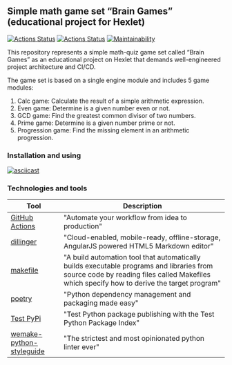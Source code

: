 ## Simple math game set “Brain Games” (educational project for Hexlet)

[![Actions Status](https://github.com/drowsycoder/python-project-lvl1/actions/workflows/pyci.yml/badge.svg)](https://github.com/drowsycoder/python-project-lvl1/actions)
[![Actions Status](https://github.com/drowsycoder/python-project-lvl1/workflows/hexlet-check/badge.svg)](https://github.com/drowsycoder/python-project-lvl1/actions)
[![Maintainability](https://api.codeclimate.com/v1/badges/bca90cd3d69b3c246e45/maintainability)](https://codeclimate.com/github/drowsycoder/python-project-lvl1/maintainability)

This repository represents a simple math-quiz game set called “Brain Games” as an
educational project on Hexlet that demands well-engineered project architecture
and CI/CD. 

The game set is based on a single engine module and includes 5 game modules:

1. Calc game: Calculate the result of a simple arithmetic expression.
2. Even game: Determine is a given number even or not.
3. GCD game: Find the greatest common divisor of two numbers.
4. Prime game: Determine is a given number prime or not.
5. Progression game: Find the missing element in an arithmetic progression.

### Installation and using

[![asciicast](https://asciinema.org/a/rZ0MTSgwIkQcuK1jEfgtRDHWq.svg)](https://asciinema.org/a/rZ0MTSgwIkQcuK1jEfgtRDHWq)

### Technologies and tools

| Tool | Description |
 ------ | ------ |
| [GitHub Actions](https://github.com/features/actions) | "Automate your workflow from idea to production" |
| [dillinger](https://dillinger.io/) | "Cloud-enabled, mobile-ready, offline-storage, AngularJS powered HTML5 Markdown editor" |
| [makefile](https://en.wikipedia.org/wiki/Make_(software)) | "A build automation tool that automatically builds executable programs and libraries from source code by reading files called Makefiles which specify how to derive the target program" |
| [poetry](https://poetry.eustace.io/) | "Python dependency management and packaging made easy" |
| [Test PyPi](https://test.pypi.org/) | "Test Python package publishing with the Test Python Package Index" |
| [wemake-python-styleguide](https://github.com/wemake-services/wemake-python-styleguide) | "The strictest and most opinionated python linter ever" |
